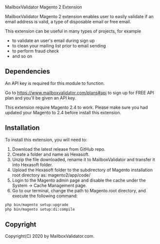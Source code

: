 MailboxValidator Magento 2 Extension

MailboxValidator Magento 2 extension enables user to easily validate if an email address is valid, a type of disposable email or free email.

This extension can be useful in many types of projects, for example

- to validate an user's email during sign up
- to clean your mailing list prior to email sending
- to perform fraud check
- and so on

## Dependencies

An API key is required for this module to function.

Go to https://www.mailboxvalidator.com/plans#api to sign up for FREE API plan and you'll be given an API key.

This extension require Magento 2.4 to work. Please make sure you had updated your Magento to 2.4 before install this extension.

## Installation

To install this extension, you will need to:

1. Download the latest release from GitHub repo.
2. Create a folder and name as Hexasoft.
3. Unzip the file downloaded, rename it to MailboxValidator and transfer it into Hexasoft folder.
4. Upload the Hexasoft folder to the subdirectory of Magento installation root directory as: magento2/app/code/
5. Login to the Magento admin page and disable the cache under the System -> Cache Management page.
6. Go to our terminal, change the path to Magento root directory, and execute the following command: 
```bash
php bin/magento setup:upgrade
php bin/magento setup:di:compile
```

## Copyright

Copyright(C) 2020 by MailboxValidator.com.